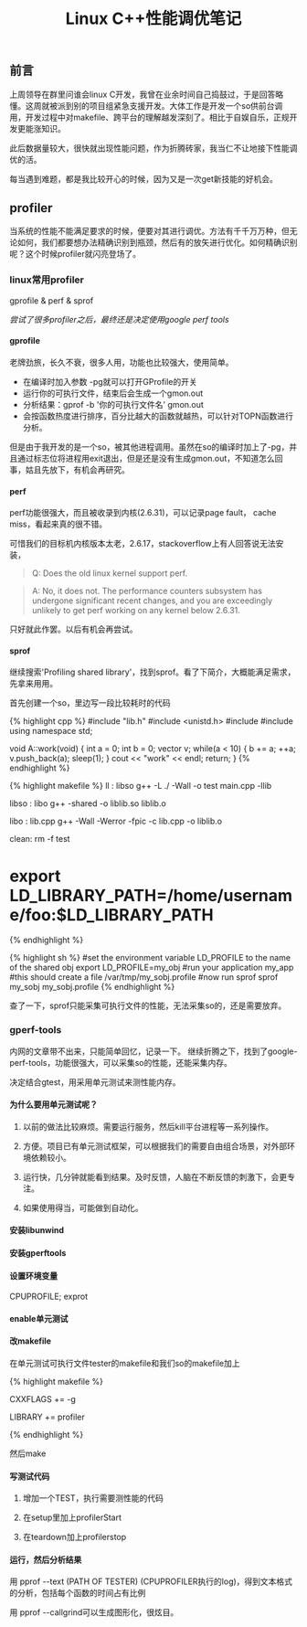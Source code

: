 ﻿---
layout: post
title: Linux C++性能调优笔记
comments: true
---



## 前言

上周领导在群里问谁会linux C开发，我曾在业余时间自己捣鼓过，于是回答略懂。这周就被派到别的项目组紧急支援开发。大体工作是开发一个so供前台调用，开发过程中对makefile、跨平台的理解越发深刻了。相比于自娱自乐，正规开发更能涨知识。

此后数据量较大，很快就出现性能问题，作为折腾砖家，我当仁不让地接下性能调优的活。

每当遇到难题，都是我比较开心的时候，因为又是一次get新技能的好机会。

## profiler

当系统的性能不能满足要求的时候，便要对其进行调优。方法有千千万万种，但无论如何，我们都要想办法精确识别到瓶颈，然后有的放矢进行优化。如何精确识别呢？这个时候profiler就闪亮登场了。

### linux常用profiler

gprofile & perf & sprof

*尝试了很多profiler之后，最终还是决定使用google perf tools*

#### gprofile

老牌劲旅，长久不衰，很多人用，功能也比较强大，使用简单。

- 在编译时加入参数 -pg就可以打开GProfile的开关
- 运行你的可执行文件，结束后会生成一个gmon.out
- 分析结果：gprof -b '你的可执行文件名' gmon.out
- 会按函数热度进行排序，百分比越大的函数就越热，可以针对TOPN函数进行分析。

但是由于我开发的是一个so，被其他进程调用。虽然在so的编译时加上了-pg，并且通过标志位将进程用exit退出，但是还是没有生成gmon.out，不知道怎么回事，姑且先放下，有机会再研究。


#### perf
perf功能很强大，而且被收录到内核(2.6.31)，可以记录page fault， cache miss，看起来真的很不错。

可惜我们的目标机内核版本太老，2.6.17，stackoverflow上有人回答说无法安装，

> Q: Does the old linux kernel support perf.

> A: No, it does not. The performance counters subsystem has undergone significant recent changes, and you are exceedingly unlikely to get perf working on any kernel below 2.6.31.

只好就此作罢。以后有机会再尝试。


#### sprof

继续搜索'Profiling shared library'，找到sprof。看了下简介，大概能满足需求，先拿来用用。

首先创建一个so，里边写一段比较耗时的代码

{% highlight cpp %}
#include "lib.h"
#include <unistd.h>
#include <iostream>
#include <vector>
using namespace std;

void A::work(void)
{
	int a = 0;
	int b = 0;
	vector<int> v;
	while(a < 10)
	{
		b += a;
		++a;
		v.push_back(a);
		sleep(1);
	}
	cout << "work" << endl;
	return;
}
{% endhighlight %}


{% highlight makefile %}
ll : libso
	g++ -L ./ -Wall -o test main.cpp -llib

libso : libo
	g++ -shared -o liblib.so liblib.o

libo : lib.cpp
	g++ -Wall -Werror -fpic -c lib.cpp -o liblib.o

clean:
	rm -f test

# export LD_LIBRARY_PATH=/home/username/foo:$LD_LIBRARY_PATH
{% endhighlight %}


{% highlight sh %}
#set the environment variable LD_PROFILE to the name of the shared obj
export LD_PROFILE=my_obj
#run your application
my_app
#this should create a file /var/tmp/my_sobj.profile
#now run sprof
sprof my_sobj my_sobj.profile
{% endhighlight %}




查了一下，sprof只能采集可执行文件的性能，无法采集so的，还是需要放弃。



### gperf-tools

内网的文章带不出来，只能简单回忆，记录一下。
继续折腾之下，找到了google-perf-tools，功能很强大，可以采集so的性能，还能采集内存。


决定结合gtest，用采用单元测试来测性能内存。




#### 为什么要用单元测试呢？


1. 以前的做法比较麻烦。需要运行服务，然后kill平台进程等一系列操作。

2. 方便。项目已有单元测试框架，可以根据我们的需要自由组合场景，对外部环境依赖较小。

3. 运行快，几分钟就能看到结果。及时反馈，人脑在不断反馈的刺激下，会更专注。

4. 如果使用得当，可能做到自动化。



#### 安装libunwind



#### 安装gperftools



#### 设置环境变量



CPUPROFILE; exprot




#### enable单元测试




#### 改makefile

在单元测试可执行文件tester的makefile和我们so的makefile加上



{% highlight makefile %}

CXXFLAGS += -g

LIBRARY += profiler

{% endhighlight %}



然后make

#### 写测试代码


1. 增加一个TEST，执行需要测性能的代码

2. 在setup里加上profilerStart

3. 在teardown加上profilerstop



#### 运行，然后分析结果



用 pprof --text (PATH OF TESTER) (CPUPROFILER执行的log)，得到文本格式的分析，包括每个函数的时间占有比例



用 pprof --callgrind可以生成图形化，很炫目。


